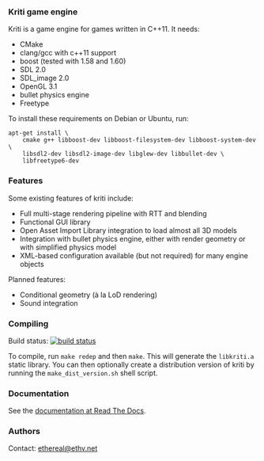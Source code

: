 ### Kriti game engine

Kriti is a game engine for games written in C++11. It needs:

- CMake
- clang/gcc with c++11 support
- boost (tested with 1.58 and 1.60)
- SDL 2.0
- SDL_image 2.0
- OpenGL 3.1
- bullet physics engine
- Freetype 

To install these requirements on Debian or Ubuntu, run:

    apt-get install \
        cmake g++ libboost-dev libboost-filesystem-dev libboost-system-dev \
        libsdl2-dev libsdl2-image-dev libglew-dev libbullet-dev \
        libfreetype6-dev

### Features

Some existing features of kriti include:

- Full multi-stage rendering pipeline with RTT and blending
- Functional GUI library
- Open Asset Import Library integration to load almost all 3D models
- Integration with bullet physics engine, either with render geometry or with
  simplified physics model
- XML-based configuration available (but not required) for many engine objects

Planned features:

- Conditional geometry (à la LoD rendering)
- Sound integration

### Compiling

Build status: [![build status](https://gitlab.com/ci/projects/10233/status.png?ref=master)](https://gitlab.com/ci/projects/10233?ref=master)

To compile, run `make redep` and then `make`. This will generate the
`libkriti.a` static library. You can then optionally create a distribution
version of kriti by running the `make_dist_version.sh` shell script.

### Documentation

See the [documentation at Read The Docs](http://kriti.rtfd.org/).

### Authors

Contact: ethereal@ethv.net
